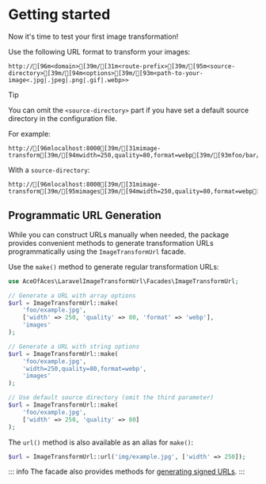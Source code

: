 # Getting started

Now it's time to test your first image transformation!

Use the following URL format to transform your images:

```ansi
http://[96m<domain>[39m/[31m<route-prefix>[39m/[95m<source-directory>[39m/[94m<options>[39m/[93m<path-to-your-image<.jpg|.jpeg|.png|.gif|.webp>>
```

> [!TIP]
> You can omit the `<source-directory>` part if you have set a default source directory in the configuration file.

For example:

```ansi
http://[96mlocalhost:8000[39m/[31mimage-transform[39m/[94mwidth=250,quality=80,format=webp[39m/[93mfoo/bar/example.jpg
```

With a `source-directory`:

```ansi
http://[96mlocalhost:8000[39m/[31mimage-transform[39m/[95mimages[39m/[94mwidth=250,quality=80,format=webp[39m/[93mfoo/bar/example.jpg
```

## Programmatic URL Generation

While you can construct URLs manually when needed, the package provides convenient methods to generate transformation URLs programmatically using the `ImageTransformUrl` facade.

Use the `make()` method to generate regular transformation URLs:

```php
use AceOfAces\LaravelImageTransformUrl\Facades\ImageTransformUrl;

// Generate a URL with array options
$url = ImageTransformUrl::make(
    'foo/example.jpg',
    ['width' => 250, 'quality' => 80, 'format' => 'webp'],
    'images'
);

// Generate a URL with string options
$url = ImageTransformUrl::make(
    'foo/example.jpg',
    'width=250,quality=80,format=webp',
    'images'
);

// Use default source directory (omit the third parameter)
$url = ImageTransformUrl::make(
    'foo/example.jpg',
    ['width' => 250, 'quality' => 80]
);
```

The `url()` method is also available as an alias for `make()`:

```php
$url = ImageTransformUrl::url('img/example.jpg', ['width' => 250]);
```

::: info
The facade also provides methods for [generating signed URLs](/signed-urls#generating-signed-urls).
:::

